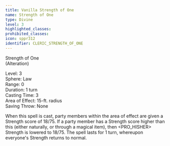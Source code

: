 ```yaml
---
title: Vanilla Strength of One
name: Strength of One
type: Divine
level: 3
highlighted_classes: 
prohibited_classes: 
icon: sppr312
identifier: CLERIC_STRENGTH_OF_ONE
---
```

Strength of One  
(Alteration)  
  
Level: 3  
Sphere: Law  
Range: 0   
Duration: 1 turn   
Casting Time: 3   
Area of Effect: 15-ft. radius  
Saving Throw: None  
  
When this spell is cast, party members within the area of effect are given a Strength score of 18/75. If a party member has a Strength score higher than this (either naturally, or through a magical item), then &lt;PRO_HISHER&gt; Strength is lowered to 18/75. The spell lasts for 1 turn, whereupon everyone's Strength returns to normal.  
